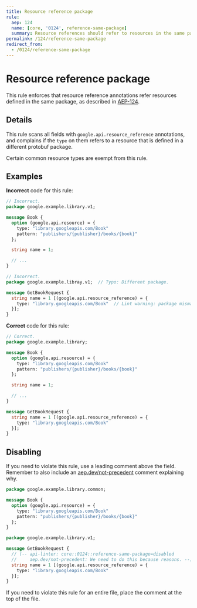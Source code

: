 ```yaml
---
title: Resource reference package
rule:
  aep: 124
  name: [core, '0124', reference-same-package]
  summary: Resource references should refer to resources in the same package.
permalink: /124/reference-same-package
redirect_from:
  - /0124/reference-same-package
---
```


# Resource reference package

This rule enforces that resource reference annotations refer resources defined
in the same package, as described in [AEP-124][].

## Details

This rule scans all fields with `google.api.resource_reference` annotations,
and complains if the `type` on them refers to a resource that is defined in a
different protobuf package.

Certain common resource types are exempt from this rule.

## Examples

**Incorrect** code for this rule:

```proto
// Incorrect.
package google.example.library.v1;

message Book {
  option (google.api.resource) = {
    type: "library.googleapis.com/Book"
    pattern: "publishers/{publisher}/books/{book}"
  };

  string name = 1;

  // ...
}
```

```proto
// Incorrect.
package google.example.libray.v1;  // Typo: Different package.

message GetBookRequest {
  string name = 1 [(google.api.resource_reference) = {
    type: "library.googleapis.com/Book"  // Lint warning: package mismatch.
  }];
}
```

**Correct** code for this rule:

```proto
// Correct.
package google.example.library;

message Book {
  option (google.api.resource) = {
    type: "library.googleapis.com/Book"
    pattern: "publishers/{publisher}/books/{book}"
  };

  string name = 1;

  // ...
}

message GetBookRequest {
  string name = 1 [(google.api.resource_reference) = {
    type: "library.googleapis.com/Book"
  }];
}
```

## Disabling

If you need to violate this rule, use a leading comment above the field.
Remember to also include an [aep.dev/not-precedent][] comment explaining why.

```proto
package google.example.library.common;

message Book {
  option (google.api.resource) = {
    type: "library.googleapis.com/Book"
    pattern: "publishers/{publisher}/books/{book}"
  };
}
```

```proto
package google.example.library.v1;

message GetBookRequest {
  // (-- api-linter: core::0124::reference-same-package=disabled
  //     aep.dev/not-precedent: We need to do this because reasons. --)
  string name = 1 [(google.api.resource_reference) = {
    type: "library.googleapis.com/Book"
  }];
}
```

If you need to violate this rule for an entire file, place the comment at the
top of the file.

[aep-124]: http://aep.dev/124
[aep.dev/not-precedent]: https://aep.dev/not-precedent

